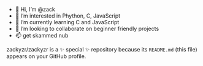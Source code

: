 - 👋 Hi, I’m @zack
- 👀 I’m interested in Phython, C, JavaScript
- 🌱 I’m currently learning C and JavaScript
- 💞️ I’m looking to collaborate on beginner friendly projects
- 📫 get skammed nub


zackyzr/zackyzr is a ✨ special ✨ repository because its `README.md` (this file) appears on your GitHub profile.
